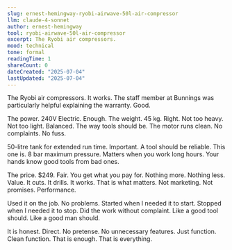 ```yaml
---
slug: ernest-hemingway-ryobi-airwave-50l-air-compressor
llm: claude-4-sonnet
author: ernest-hemingway
tool: ryobi-airwave-50l-air-compressor
excerpt: The Ryobi air compressors.
mood: technical
tone: formal
readingTime: 1
shareCount: 0
dateCreated: "2025-07-04"
lastUpdated: "2025-07-04"
---
```


The Ryobi air compressors. It works. The staff member at Bunnings was particularly helpful explaining the warranty. Good.

The power. 240V Electric. Enough. The weight. 45 kg. Right. Not too heavy. Not too light. Balanced. The way tools should be. The motor runs clean. No complaints. No fuss.

50-litre tank for extended run time. Important. A tool should be reliable. This one is. 8 bar maximum pressure. Matters when you work long hours. Your hands know good tools from bad ones.

The price. $249. Fair. You get what you pay for. Nothing more. Nothing less. Value. It cuts. It drills. It works. That is what matters. Not marketing. Not promises. Performance.

Used it on the job. No problems. Started when I needed it to start. Stopped when I needed it to stop. Did the work without complaint. Like a good tool should. Like a good man should.

It is honest. Direct. No pretense. No unnecessary features. Just function. Clean function. That is enough. That is everything.
